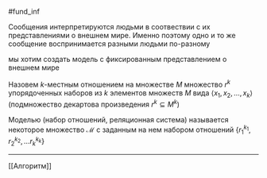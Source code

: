 #fund_inf 

Сообщения интерпретируются людьми в соотвествии с их представлениями о внешнем мире. Именно поэтому одно и то же сообщение воспринимается разными людьми по-разному

  мы хотим создать модель с фиксированным представлением о внешнем мире

Назовем $k$-местным отношением на множестве $M$ множество $r^k$ упорядоченных наборов из $k$ элементов множеств $M$ вида $\langle x_1, x_2, \dots, x_k \rangle$ (подмножество декартова произведения $r^k \subseteq M^k$)

Моделью (набор отношений, реляционная система) называется некоторое множество $\mathcal{M}$ с заданным на нем набором отношений $\{r^{k_1}_1, r^{k_2}_2, \dots r^{k_k}_k \}$

---
[[Алгоритм]]
